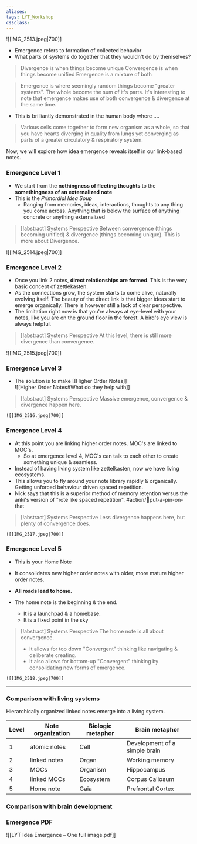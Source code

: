 ```yaml
---
aliases:
tags: LYT_Workshop 
cssclass: 
---
```


![[IMG_2513.jpeg|700]]

- Emergence refers to formation of collected behavior
- What parts of systems do together that they wouldn't do by themselves?

> Divergence is when things become unique
> Convergence is when things become unified
> Emergence is a mixture of both


> Emergence is where seemingly random things become "greater systems". The whole become the sum of it's parts.
> It's interesting to note that emergence makes use of both convergence & divergence at the same time.

- This is brilliantly demonstrated in the human body where ....
> Various cells come together to form new organism as a whole, so that you have hearts diverging in quality from lungs yet converging as parts of a greater circulatory & respiratory system.


Now, we will explore how idea emergence reveals itself in our link-based notes.

### Emergence Level 1
- We start from the **nothingness of fleeting thoughts** to the **somethingness of an externalized note**
- This is the *Primordial Idea Soup*
	- Ranging from memories, ideas, interactions, thoughts to any thing you come across. Anything that is below the surface of anything concrete or anything externalized

> [!abstract] Systems Perspective
> Between convergence (things becoming unified) & divergence (things becoming unique). This is more about Divergence.

![[IMG_2514.jpeg|700]]
### Emergence Level 2
- Once you link 2 notes, **direct relationships are formed**. This is the very basic concept of zettlekasten.
- As the connections grow, the system starts to come alive, naturally evolving itself. The beauty of the direct link is that bigger ideas start to emerge organically. There is however still a lack of clear perspective.
- The limitation right now is that you're always at eye-level with your notes, like you are on the ground floor in the forest. A bird's eye view is always helpful.

> [!abstract] Systems Perspective
> At this level, there is still more divergence than convergence.

![[IMG_2515.jpeg|700]]
### Emergence Level 3
- The solution is to make [[Higher Order Notes]]  
![[Higher Order Notes#What do they help with]]

> [!abstract] Systems Perspective
> Massive emergence, convergence & divergence happen here.

	![[IMG_2516.jpeg|700]]
### Emergence Level 4
- At this point you are linking higher order notes. MOC's are linked to MOC's.
	- So at emergence level 4, MOC's can talk to each other to create something unique & seamless.
- Instead of having living system like zettelkasten, now we have living ecosystems.
- This allows you to fly around your note library rapidly & organically. Getting unforced behaviour driven spaced repetition.
- Nick says that this is a superior method of memory retention versus the anki's version of "rote like spaced repetition". #action/📌put-a-pin-on-that 

> [!abstract] Systems Perspective
> Less divergence happens here, but plenty of convergence does.

	![[IMG_2517.jpeg|700]]
### Emergence Level 5
- This is your Home Note
- It consolidates new higher order notes with older, more mature higher order notes.
- **All roads lead to home.**

- The home note is the beginning & the end.
	- It is a launchpad & a homebase. 
	- It is a fixed point in the sky

> [!abstract] Systems Perspective
> The home note is all about convergence.
> - It allows for top down "Convergent" thinking like navigating & deliberate creating.
> - It also allows for bottom-up "Convergent" thinking by consolidating new forms of emergence. 


	![[IMG_2518.jpeg|700]]

---

### Comparison with living systems
Hierarchically organized linked notes emerge into a living system.

| Level | Note organization | Biologic metaphor | Brain metaphor                |
| ----- | ----------------- | ----------------- | ----------------------------- |
| 1     | atomic notes      | Cell              | Development of a simple brain |
| 2     | linked notes      | Organ             | Working memory                |
| 3     | MOCs              | Organism          | Hippocampus                   |
| 4     | linked MOCs       | Ecosystem         | Corpus Callosum               |
| 5     | Home note         | Gaia              | Prefrontal Cortex             |


### Comparison with brain development


### Emergence PDF 
![[LYT Idea Emergence – One full image.pdf]]



